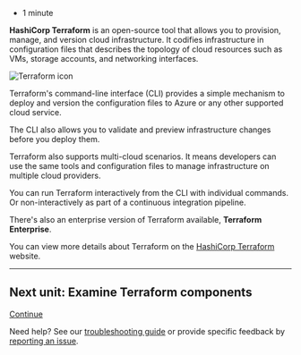 -   1 minute

**HashiCorp Terraform** is an open-source tool that allows you to provision, manage, and version cloud infrastructure. It codifies infrastructure in configuration files that describes the topology of cloud resources such as VMs, storage accounts, and networking interfaces.

![Terraform icon](What%20is%20Terraform%20-%20Learn%20%20Microsoft%20Docs/mediaterraform-icon-30fbaf58.png)

Terraform's command-line interface (CLI) provides a simple mechanism to deploy and version the configuration files to Azure or any other supported cloud service.

The CLI also allows you to validate and preview infrastructure changes before you deploy them.

Terraform also supports multi-cloud scenarios. It means developers can use the same tools and configuration files to manage infrastructure on multiple cloud providers.

You can run Terraform interactively from the CLI with individual commands. Or non-interactively as part of a continuous integration pipeline.

There's also an enterprise version of Terraform available, **Terraform Enterprise**.

You can view more details about Terraform on the [HashiCorp Terraform](https://www.terraform.io/) website.

___

## Next unit: Examine Terraform components

[Continue](https://docs.microsoft.com/en-us/learn/modules/implement-terraform/3-examine-terraform-components/)

Need help? See our [troubleshooting guide](https://docs.microsoft.com/en-us/learn/support/troubleshooting?uid=learn.wwl.implement-terraform.what-is-terraform&documentId=4a8dbb25-2e70-0dfc-a719-d269ae02835b&versionIndependentDocumentId=f1016a97-5c68-374b-7990-74495b6f5b51&contentPath=%2FMicrosoftDocs%2Flearn-pr%2Fblob%2Flive%2Flearn-pr%2Fwwl-azure%2Fimplement-terraform%2F2-what-terraform.yml&url=https%3A%2F%2Fdocs.microsoft.com%2Fen-us%2Flearn%2Fmodules%2Fimplement-terraform%2F2-what-terraform&author=lumac) or provide specific feedback by [reporting an issue](https://docs.microsoft.com/en-us/learn/support/troubleshooting?uid=learn.wwl.implement-terraform.what-is-terraform&documentId=4a8dbb25-2e70-0dfc-a719-d269ae02835b&versionIndependentDocumentId=f1016a97-5c68-374b-7990-74495b6f5b51&contentPath=%2FMicrosoftDocs%2Flearn-pr%2Fblob%2Flive%2Flearn-pr%2Fwwl-azure%2Fimplement-terraform%2F2-what-terraform.yml&url=https%3A%2F%2Fdocs.microsoft.com%2Fen-us%2Flearn%2Fmodules%2Fimplement-terraform%2F2-what-terraform&author=lumac#report-feedback).